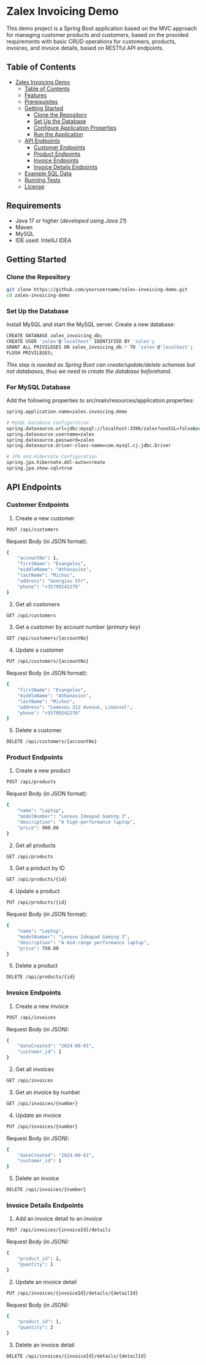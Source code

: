 # Zalex Invoicing Demo

This demo project is a Spring Boot application based on the MVC approach for managing customer products and customers, based on the provided requirements with basic CRUD operations for customers, products, invoices, and invoice details, based on RESTful API endpoints.

## Table of Contents

- [Zalex Invoicing Demo](#zalex-invoicing-demo)
  - [Table of Contents](#table-of-contents)
  - [Features](#features)
  - [Prerequisites](#requirements)
  - [Getting Started](#getting-started)
    - [Clone the Repository](#clone-the-repository)
    - [Set Up the Database](#set-up-the-database)
    - [Configure Application Properties](#configure-application-properties)
    - [Run the Application](#run-the-application)
  - [API Endpoints](#api-endpoints)
    - [Customer Endpoints](#customer-endpoints)
    - [Product Endpoints](#product-endpoints)
    - [Invoice Endpoints](#invoice-endpoints)
    - [Invoice Details Endpoints](#invoice-details-endpoints)
  - [Example SQL Data](#example-sql-data)
  - [Running Tests](#running-tests)
  - [License](#license)

## Requirements

- Java 17 or higher (<em>developed using Java 21</em>)
- Maven
- MySQL
- IDE used: IntelliJ IDEA

## Getting Started

### Clone the Repository

```sh
git clone https://github.com/yourusername/zalex-invoicing-demo.git
cd zalex-invoicing-demo
```

### Set Up the Database
Install MySQL and start the MySQL server.
Create a new database:
```sh
CREATE DATABASE zalex_invoicing_db;
CREATE USER 'zalex'@'localhost' IDENTIFIED BY 'zalex';
GRANT ALL PRIVILEGES ON zalex_invoicing_db.* TO 'zalex'@'localhost';
FLUSH PRIVILEGES;
```

<em>This step is needed as Spring Boot can create/update/delete schemas but not databases, thus we need to create the database beforehand</em>.

### For MySQL Database
Add the following properties to src/main/resources/application.properties:

```sh
spring.application.name=zalex.invoicing.demo

# MySQL Database Configuration
spring.datasource.url=jdbc:mysql://localhost:3306/zalex?useSSL=false&serverTimezone=UTC
spring.datasource.username=zalex
spring.datasource.password=zalex
spring.datasource.driver-class-name=com.mysql.cj.jdbc.Driver

# JPA and Hibernate Configuration
spring.jpa.hibernate.ddl-auto=create
spring.jpa.show-sql=true
```

## API Endpoints
### Customer Endpoints
1. Create a new customer

```sh
POST /api/customers
```
Request Body (in JSON format):
```sh
{
    "accountNo": 1,
    "firstName": "Evangelos",
    "middleName": "Athanasios",
    "lastName": "Michos",
    "address": "Georgiou Str",
    "phone": "+35799242276"
}
```

2. Get all customers

```sh
GET /api/customers
```

3. Get a customer by account number (<em>primary key</em>)

```sh
GET /api/customers/{accountNo}
```

4. Update a customer

```sh
PUT /api/customers/{accountNo}
```

Request Body (in JSON format):

```sh
{
    "firstName": "Evangelos",
    "middleName": "Athanasios",
    "lastName": "Michos",
    "address": "Lemesou 312 Avenue, Limassol",
    "phone": "+35799242276"
}
```
5. Delete a customer

```sh
DELETE /api/customers/{accountNo}
```


### Product Endpoints
1. Create a new product

```sh
POST /api/products
```

Request Body (in JSON format):

```sh
{
    "name": "Laptop",
    "modelNumber": "Lenovo Ideapad Gaming 3",
    "description": "A high-performance laptop",
    "price": 900.00
}
```

2. Get all products

```sh
GET /api/products
```

3. Get a product by ID


```sh
GET /api/products/{id}
```

4. Update a product

```sh
PUT /api/products/{id}
```

Request Body (in JSON format):

```sh
{
    "name": "Laptop",
    "modelNumber": "Lenovo Ideapad Gaming 3",
    "description": "A mid-range performance laptop",
    "price": 750.00
}
```

5. Delete a product

```sh
DELETE /api/products/{id}
```


### Invoice Endpoints
1. Create a new invoice

```sh
POST /api/invoices
```

Request Body (in JSON):

```sh
{
    "dateCreated": "2024-08-01",
    "customer_id": 1
}
```

2. Get all invoices

```sh
GET /api/invoices
```

3. Get an invoice by number

```sh
GET /api/invoices/{number}
```

4. Update an invoice

```sh
PUT /api/invoices/{number}
```

Request Body (in JSON):

```sh
{
    "dateCreated": "2024-08-01",
    "customer_id": 1
}
```

5. Delete an invoice

```sh
DELETE /api/invoices/{number}
```

### Invoice Details Endpoints
1. Add an invoice detail to an invoice

```sh
POST /api/invoices/{invoiceId}/details
```

Request Body (in JSON):

```sh
{
    "product_id": 1,
    "quantity": 1
}
```

2. Update an invoice detail

```sh
PUT /api/invoices/{invoiceId}/details/{detailId}
```

Request Body (in JSON):

```sh
{
    "product_id": 1,
    "quantity": 2
}
```

3. Delete an invoice detail

```sh
DELETE /api/invoices/{invoiceId}/details/{detailId}
```

